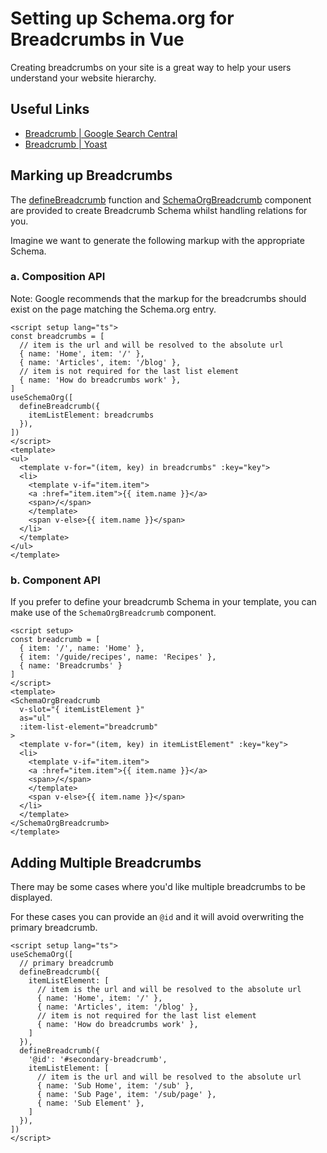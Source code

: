 # Setting up Schema.org for Breadcrumbs in Vue

<SchemaOrgArticle image="/og.png" />

<BreadcrumbList :value="[ { item: '/', name: 'Home' }, { item: '/guide/recipes/', name: 'Recipes' }, { name: 'Breadcrumbs' }]" />

Creating breadcrumbs on your site is a great way to help your users understand your website hierarchy.

## Useful Links

- [Breadcrumb | Google Search Central](https://developers.google.com/search/docs/advanced/structured-data/breadcrumb)
- [Breadcrumb | Yoast](https://developer.yoast.com/features/schema/pieces/breadcrumb)

## Marking up Breadcrumbs

The [defineBreadcrumb](/api/schema/breadcrumb) function and [SchemaOrgBreadcrumb](/components/) component are provided
to create Breadcrumb Schema whilst handling relations for you.


Imagine we want to generate the following markup with the appropriate Schema.

<BreadcrumbList :value="[ { item: '/', name: 'Home' }, { item: '/guide/recipes/', name: 'Recipes' }, { name: 'Breadcrumbs' }]" />


### a. Composition API

Note: Google recommends that the markup for the breadcrumbs should exist on the page matching the Schema.org entry. 

```vue
<script setup lang="ts">
const breadcrumbs = [
  // item is the url and will be resolved to the absolute url  
  { name: 'Home', item: '/' },
  { name: 'Articles', item: '/blog' },
  // item is not required for the last list element
  { name: 'How do breadcrumbs work' },
]
useSchemaOrg([
  defineBreadcrumb({
    itemListElement: breadcrumbs
  }),
])
</script>
<template>
<ul>
  <template v-for="(item, key) in breadcrumbs" :key="key">
  <li>
    <template v-if="item.item">
    <a :href="item.item">{{ item.name }}</a>
    <span>/</span>
    </template>
    <span v-else>{{ item.name }}</span>
  </li>
  </template>
</ul>
</template>
```

### b. Component API

If you prefer to define your breadcrumb Schema in your template, you can make use of the `SchemaOrgBreadcrumb` component.

```vue
<script setup>
const breadcrumb = [
  { item: '/', name: 'Home' },
  { item: '/guide/recipes', name: 'Recipes' },
  { name: 'Breadcrumbs' }
]
</script>
<template>
<SchemaOrgBreadcrumb
  v-slot="{ itemListElement }"
  as="ul"
  :item-list-element="breadcrumb"
>
  <template v-for="(item, key) in itemListElement" :key="key">
  <li>
    <template v-if="item.item">
    <a :href="item.item">{{ item.name }}</a>
    <span>/</span>
    </template>
    <span v-else>{{ item.name }}</span>
  </li>
  </template>
</SchemaOrgBreadcrumb>
</template>
```


## Adding Multiple Breadcrumbs

There may be some cases where you'd like multiple breadcrumbs to be displayed.

For these cases you can provide an `@id` and it will avoid overwriting the primary breadcrumb.

```vue
<script setup lang="ts">
useSchemaOrg([
  // primary breadcrumb
  defineBreadcrumb({
    itemListElement: [
      // item is the url and will be resolved to the absolute url  
      { name: 'Home', item: '/' },
      { name: 'Articles', item: '/blog' },
      // item is not required for the last list element
      { name: 'How do breadcrumbs work' },
    ]
  }),
  defineBreadcrumb({
    '@id': '#secondary-breadcrumb',
    itemListElement: [
      // item is the url and will be resolved to the absolute url  
      { name: 'Sub Home', item: '/sub' },
      { name: 'Sub Page', item: '/sub/page' },
      { name: 'Sub Element' },
    ]
  }),
])
</script>
```

